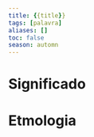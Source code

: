 ```yaml
---
title: {{title}}
tags: [palavra]
aliases: []
toc: false
season: automn
---
```

# Significado
# Etmologia